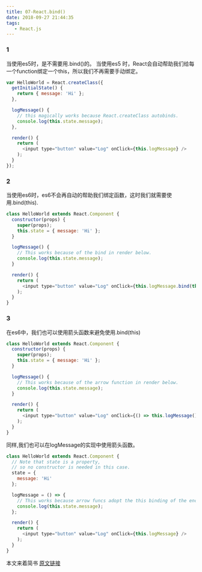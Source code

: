 ```yaml
---
title: 07-React.bind()
date: 2018-09-27 21:44:35
tags:
   - React.js
---
```


### 1
当使用es5时，是不需要用.bind()的。
当使用es5 时，React会自动帮助我们给每一个function绑定一个this，所以我们不再需要手动绑定。

``` js
var HelloWorld = React.createClass({
  getInitialState() {
    return { message: 'Hi' };
  },

  logMessage() {
    // this magically works because React.createClass autobinds.
    console.log(this.state.message);
  },

  render() {
    return (
      <input type="button" value="Log" onClick={this.logMessage} />
    );
  }
});

```


### 2
当使用es6时，es6不会再自动的帮助我们绑定函数，这时我们就需要使用.bind(this).
``` js
class HelloWorld extends React.Component {
  constructor(props) {
    super(props);
    this.state = { message: 'Hi' };
  }

  logMessage() {
    // This works because of the bind in render below.
    console.log(this.state.message);
  }

  render() {
    return (
      <input type="button" value="Log" onClick={this.logMessage.bind(this)} />
    );
  }
}

```

### 3
在es6中，我们也可以使用箭头函数来避免使用.bind(this)

``` js
class HelloWorld extends React.Component {
  constructor(props) {
    super(props);
    this.state = { message: 'Hi' };
  }

  logMessage() {
    // This works because of the arrow function in render below.
    console.log(this.state.message);
  }

  render() {
    return (
      <input type="button" value="Log" onClick={() => this.logMessage()} />
    );
  }
}

```

同样,我们也可以在logMessage的实现中使用箭头函数。

``` js
class HelloWorld extends React.Component {
  // Note that state is a property,
  // so no constructor is needed in this case.
  state = {
    message: 'Hi'
  };

  logMessage = () => {
    // This works because arrow funcs adopt the this binding of the enclosing scope.
    console.log(this.state.message);
  };

  render() {
    return (
      <input type="button" value="Log" onClick={this.logMessage} />
    );
  }
}
```
本文来着简书
[原文链接](https://www.jianshu.com/p/3a7e97f3995d/)
